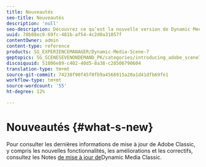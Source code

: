 ```yaml
---
title: Nouveautés
seo-title: Nouveautés
description: 'null'
seo-description: Découvrez ce qu’est la nouvelle version de Dynamic Media Classic dans les notes de mise à jour actuelles.
uuid: 78b88ec0-69fc-481b-af54-4c2d0a31057f
contentOwner: admin
content-type: reference
products: SG_EXPERIENCEMANAGER/Dynamic-Media-Scene-7
geptopics: SG_SCENESEVENONDEMAND_PK/categories/introducing_adobe_scene7
discoiquuid: 51806e89-c402-40d5-8a38-c28506790604
translation-type: tm+mt
source-git-commit: 74238f90f45f0fb9a4566915a20a1d41dfb69fe1
workflow-type: tm+mt
source-wordcount: '55'
ht-degree: 12%

---
```



# Nouveautés {#what-s-new}

Pour consulter les dernières informations de mise à jour de Adobe Classic, y compris les nouvelles fonctionnalités, les améliorations et les correctifs, consultez les Notes [de mise à jour de](https://docs.adobe.com/content/help/en/dynamic-media-developer-resources/release-notes/s7rn2017.html)Dynamic Media Classic.
